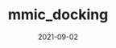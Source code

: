 ---
title: mmic_docking
date: 2021-09-02
draft: true
hideLastModified: true
showInMenu: false
summaryImage: docking.png
summary: Performs molecular docking with any of the supported docking components.
link: https://github.com/MolSSI/mmic_docking
tags: [Simulators,Strategy]
---